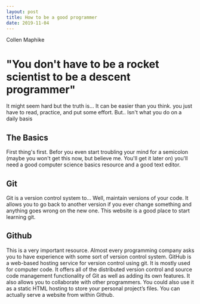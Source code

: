 ```yaml
---
layout: post
title: How to be a good programmer
date: 2019-11-04
---
```


Collen Maphike

# "You don't have to be a rocket scientist to be a descent programmer"

It might seem hard but the truth is... It can be easier than you think. you just have to read, practice, and put some effort. But.. Isn't what you do on a daily basis


## The Basics

First thing's first. Befor you even start troubling your mind for a semicolon (maybe you won't get this now, but believe me. You'll get it later on) you'll need a good computer science basics resource and a good text editor.


## Git

Git is a version control system to... Well, maintain versions of your code. It allows you to go back to another version if you ever change something and anything goes wrong on the new one. This website is a good place to start learning git.

## Github

This is a very important resource. Almost every programming company asks you to have experience with some sort of version control system. GitHub is a web-based hosting service for version control using git. It is mostly used for computer code. It offers all of the distributed version control and source code management functionality of Git as well as adding its own features. It also allows you to collaborate with other programmers. You could also use it as a static HTML hosting to store your personal project’s files. You can actually serve a website from within Github.